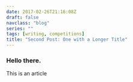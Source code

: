 ```yaml
---
date: 2017-02-26T21:16:08Z
draft: false
navclass: "blog"
series: ""
tags: [writing, competitions]
title: "Second Post: One with a Longer Title"
---
```


### Hello there.

This is an article
